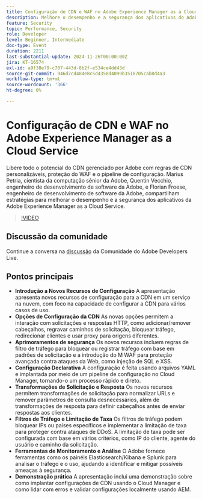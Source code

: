 ```yaml
---
title: Configuração de CDN e WAF no Adobe Experience Manager as a Cloud Service
description: Melhore o desempenho e a segurança dos aplicativos do Adobe Experience Manager as a Cloud Service com regras de CDN personalizáveis, proteção do WAF e o Pipeline de configuração, conforme compartilhado por especialistas do Adobe.
feature: Security
topic: Performance, Security
role: Developer
level: Beginner, Intermediate
doc-type: Event
duration: 2211
last-substantial-update: 2024-11-26T00:00:00Z
jira: KT-16574
exl-id: a9f38e79-c707-443d-8b2f-e534ce4dd43d
source-git-commit: 946d7cd484e8c5d4358d4099b3518705cab8d4a3
workflow-type: tm+mt
source-wordcount: '366'
ht-degree: 0%

---
```


# Configuração de CDN e WAF no Adobe Experience Manager as a Cloud Service

Libere todo o potencial do CDN gerenciado por Adobe com regras de CDN personalizáveis, proteção do WAF e o pipeline de configuração. Marius Petria, cientista da computação sênior da Adobe, Quentin Vecchio, engenheiro de desenvolvimento de software da Adobe, e Florian Froese, engenheiro de desenvolvimento de software da Adobe, compartilham estratégias para melhorar o desempenho e a segurança dos aplicativos da Adobe Experience Manager as a Cloud Service.

>[!VIDEO](https://video.tv.adobe.com/v/3440401/?learn=on&enablevpops)

## Discussão da comunidade

Continue a conversa na [discussão](https://adobe.ly/3O0TyYa) da Comunidade do Adobe Developers Live.

## Pontos principais

* **Introdução a Novos Recursos de Configuração** A apresentação apresenta novos recursos de configuração para a CDN em um serviço na nuvem, com foco na capacidade de configurar a CDN para vários casos de uso.
* **Opções de Configuração da CDN** As novas opções permitem a interação com solicitações e respostas HTTP, como adicionar/remover cabeçalhos, regravar caminhos de solicitação, bloquear tráfego, redirecionar clientes e usar proxy para origens diferentes.
* **Aprimoramentos de segurança** Os novos recursos incluem regras de filtro de tráfego para bloquear ou registrar tráfego com base em padrões de solicitação e a introdução do M WAF para proteção avançada contra ataques da Web, como injeção de SQL e XSS.
* **Configuração Declarativa** A configuração é feita usando arquivos YAML e implantada por meio de um pipeline de configuração no Cloud Manager, tornando-o um processo rápido e direto.
* **Transformações de Solicitação e Resposta** Os novos recursos permitem transformações de solicitação para normalizar URLs e remover parâmetros de consulta desnecessários, além de transformações de resposta para definir cabeçalhos antes de enviar respostas aos clientes.
* **Filtros de Tráfego e Limitação de Taxa** Os filtros de tráfego podem bloquear IPs ou países específicos e implementar a limitação de taxa para proteger contra ataques de DDoS. A limitação de taxa pode ser configurada com base em vários critérios, como IP do cliente, agente do usuário e caminho da solicitação.
* **Ferramentas de Monitoramento e Análise** O Adobe fornece ferramentas como os painéis Elasticsearch/Kibana e Splunk para analisar o tráfego e o uso, ajudando a identificar e mitigar possíveis ameaças à segurança.
* **Demonstração prática** A apresentação inclui uma demonstração sobre como implantar configurações de CDN usando o Cloud Manager e como lidar com erros e validar configurações localmente usando AEM.
